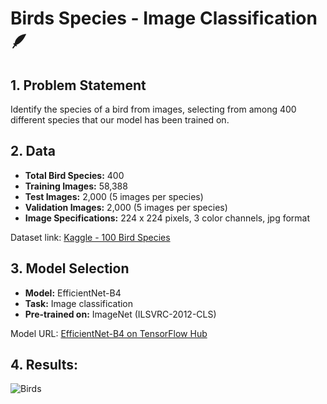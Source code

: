 # Birds Species - Image Classification 🪶

## 1. Problem Statement

Identify the species of a bird from images, selecting from among 400 different species that our model has been trained on.

## 2. Data

- **Total Bird Species:** 400
- **Training Images:** 58,388
- **Test Images:** 2,000 (5 images per species)
- **Validation Images:** 2,000 (5 images per species)
- **Image Specifications:** 224 x 224 pixels, 3 color channels, jpg format

Dataset link: [Kaggle - 100 Bird Species](https://www.kaggle.com/gpiosenka/100-bird-species?select=EfficientNetB4-BIRDS-0.99.h5)

## 3. Model Selection

- **Model:** EfficientNet-B4
- **Task:** Image classification
- **Pre-trained on:** ImageNet (ILSVRC-2012-CLS)

Model URL: [EfficientNet-B4 on TensorFlow Hub](https://tfhub.dev/tensorflow/efficientnet/b4/classification/1)

## 4. Results: 
![Birds](https://github.com/user-attachments/assets/c9c4a26b-d35f-4966-ae63-02d138d8d33a)

